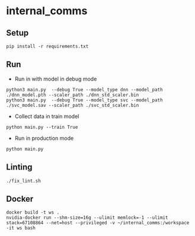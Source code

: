 # internal_comms

## Setup
```
pip install -r requirements.txt
```

## Run 
- Run in with model in debug mode
```
python3 main.py  --debug True --model_type dnn --model_path ./dnn_model.pth --scaler_path ./dnn_std_scaler.bin
python3 main.py  --debug True --model_type svc --model_path ./svc_model.sav --scaler_path ./svc_std_scaler.bin
```
- Collect data in train model
```
python main.py --train True
```
- Run in production mode
```
python main.py 
```

## Linting
```
./fix_lint.sh
```

## Docker
```
docker build -t ws .
nvidia-docker run --shm-size=16g --ulimit memlock=-1 --ulimit stack=67108864 --net=host --privileged -v ~/internal_comms:/workspace -it ws bash
```